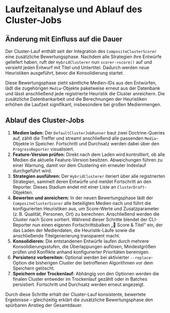 # Laufzeitanalyse und Ablauf des Cluster-Jobs

## Änderung mit Einfluss auf die Dauer

Der Cluster-Lauf enthält seit der Integration des `CompositeClusterScorer` eine zusätzliche Bewertungsphase. Nachdem alle Strategien ihre Entwürfe geliefert haben, ruft der `HybridClusterer` nun `scorer->score()` auf und versieht jeden Entwurf mit Titel und Untertitel. Dadurch werden neue Heuristiken ausgeführt, bevor die Konsolidierung startet.

Diese Bewertungsphase zieht sämtliche Medien-IDs aus den Entwürfen, lädt die zugehörigen `Media`-Objekte paketweise erneut aus der Datenbank und lässt anschließend jede registrierte Heuristik die Cluster anreichern. Die zusätzliche Datenbankarbeit und die Berechnungen der Heuristiken erhöhen die Laufzeit signifikant, insbesondere bei großen Medienmengen.

## Ablauf des Cluster-Jobs

1. **Medien laden:** Der `DefaultClusterJobRunner` baut zwei Doctrine-Queries auf, zählt die Treffer und streamt anschließend alle passenden `Media`-Objekte in Speicher. Fortschritt und Durchsatz werden dabei über den `ProgressReporter` visualisiert.
2. **Feature-Version prüfen:** Direkt nach dem Laden wird kontrolliert, ob alle Medien die aktuelle Feature-Version besitzen. Abweichungen führen zu einer Warnung, damit vor dem Clustering ein erneuter Indexlauf durchgeführt wird.
3. **Strategien ausführen:** Der `HybridClusterer` iteriert über alle registrierten Strategien, sammelt deren Entwürfe und meldet Fortschritt an den Reporter. Dieses Stadium endet mit einer Liste an `ClusterDraft`-Objekten.
4. **Bewerten und anreichern:** In der neuen Bewertungsphase lädt der `CompositeClusterScorer` alle beteiligten Medien nach und führt die konfigurierten Heuristiken aus, um Score-Werte und Zusatzparameter (z. B. Qualität, Personen, Ort) zu berechnen. Anschließend werden die Cluster nach Score sortiert. Während dieser Schritte blendet der CLI-Reporter nun einen eigenen Fortschrittsbalken „🏅 Score & Titel“ ein, der das Laden der Mediendaten, die Heuristik-Läufe sowie die anschließende Titelgenerierung transparent macht.
5. **Konsolidieren:** Die entstandenen Entwürfe laufen durch mehrere Konsolidierungsstufen, die Überlappungen auflösen, Mindestgrößen prüfen und Konflikte anhand konfigurierter Prioritäten bereinigen.
6. **Persistenz vorbereiten:** Optional werden bei aktivierter `--replace`-Option die bisherigen Cluster der betroffenen Algorithmen vor dem Speichern gelöscht.
7. **Speichern oder Trockenlauf:** Abhängig von den Optionen werden die finalen Cluster entweder im Trockenlauf gezählt oder in Batches persistiert. Fortschritt und Durchsatz werden erneut angezeigt.

Durch diese Schritte erhält der Cluster-Lauf konsistente, bewertete Ergebnisse – gleichzeitig erklärt die zusätzliche Bewertungsphase den spürbaren Anstieg der Gesamtdauer.
